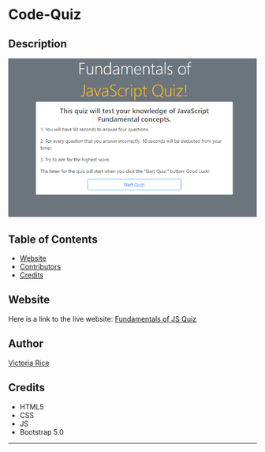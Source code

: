 # Code-Quiz

## Description 
![alt text](./assets/Images/Code-quiz-screenshot.png)


## Table of Contents 
* [Website](#website)
* [Contributors](#contributors)
* [Credits](#credits)

## Website
Here is a link to the live website:
[Fundamentals of JS Quiz](https://vtori37.github.io/Code-Quiz/)


## Author
[Victoria Rice](https://github.com/vtori37)

<!-- ## Contributors
The following individuals helped assit me in building this code:
 -->
## Credits
* HTML5
* CSS 
* JS
* Bootstrap 5.0
--- 











<!--
--User Story--
AS A coding boot camp student
I WANT to take a timed quiz on JavaScript fundamentals that stores high scores
SO THAT I can gauge my progress compared to my peers

--Acceptance Criteria--
GIVEN I am taking a code quiz:

WHEN I click the start button
THEN a timer starts and I am presented with a question

WHEN I answer a question
THEN I am presented with another question

WHEN I answer a question incorrectly
THEN time is subtracted from the clock

WHEN all questions are answered or the timer reaches 0
THEN the game is over

WHEN the game is over
THEN I can save my initials and score
-->




